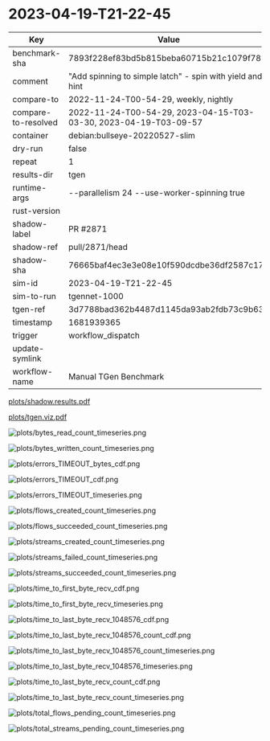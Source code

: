 # 2023-04-19-T21-22-45

| Key | Value |
|-----|-------|
| benchmark-sha | 7893f228ef83bd5b815beba60715b21c1079f782 |
| comment | "Add spinning to simple latch" - spin with yield and hint |
| compare-to | 2022-11-24-T00-54-29, weekly, nightly |
| compare-to-resolved | 2022-11-24-T00-54-29, 2023-04-15-T03-03-30, 2023-04-19-T03-09-57 |
| container | debian:bullseye-20220527-slim |
| dry-run | false |
| repeat | 1 |
| results-dir | tgen |
| runtime-args | --parallelism 24 --use-worker-spinning true |
| rust-version |  |
| shadow-label | PR #2871 |
| shadow-ref | pull/2871/head |
| shadow-sha | 76665baf4ec3e3e08e10f590dcdbe36df2587c17 |
| sim-id | 2023-04-19-T21-22-45 |
| sim-to-run | tgennet-1000 |
| tgen-ref | 3d7788bad362b4487d1145da93ab2fdb73c9b639 |
| timestamp | 1681939365 |
| trigger | workflow_dispatch |
| update-symlink |  |
| workflow-name | Manual TGen Benchmark |

[plots/shadow.results.pdf](plots/shadow.results.pdf)

[plots/tgen.viz.pdf](plots/tgen.viz.pdf)

![plots/bytes_read_count_timeseries.png](plots/bytes_read_count_timeseries.png)

![plots/bytes_written_count_timeseries.png](plots/bytes_written_count_timeseries.png)

![plots/errors_TIMEOUT_bytes_cdf.png](plots/errors_TIMEOUT_bytes_cdf.png)

![plots/errors_TIMEOUT_cdf.png](plots/errors_TIMEOUT_cdf.png)

![plots/errors_TIMEOUT_timeseries.png](plots/errors_TIMEOUT_timeseries.png)

![plots/flows_created_count_timeseries.png](plots/flows_created_count_timeseries.png)

![plots/flows_succeeded_count_timeseries.png](plots/flows_succeeded_count_timeseries.png)

![plots/streams_created_count_timeseries.png](plots/streams_created_count_timeseries.png)

![plots/streams_failed_count_timeseries.png](plots/streams_failed_count_timeseries.png)

![plots/streams_succeeded_count_timeseries.png](plots/streams_succeeded_count_timeseries.png)

![plots/time_to_first_byte_recv_cdf.png](plots/time_to_first_byte_recv_cdf.png)

![plots/time_to_first_byte_recv_timeseries.png](plots/time_to_first_byte_recv_timeseries.png)

![plots/time_to_last_byte_recv_1048576_cdf.png](plots/time_to_last_byte_recv_1048576_cdf.png)

![plots/time_to_last_byte_recv_1048576_count_cdf.png](plots/time_to_last_byte_recv_1048576_count_cdf.png)

![plots/time_to_last_byte_recv_1048576_count_timeseries.png](plots/time_to_last_byte_recv_1048576_count_timeseries.png)

![plots/time_to_last_byte_recv_1048576_timeseries.png](plots/time_to_last_byte_recv_1048576_timeseries.png)

![plots/time_to_last_byte_recv_count_cdf.png](plots/time_to_last_byte_recv_count_cdf.png)

![plots/time_to_last_byte_recv_count_timeseries.png](plots/time_to_last_byte_recv_count_timeseries.png)

![plots/total_flows_pending_count_timeseries.png](plots/total_flows_pending_count_timeseries.png)

![plots/total_streams_pending_count_timeseries.png](plots/total_streams_pending_count_timeseries.png)
